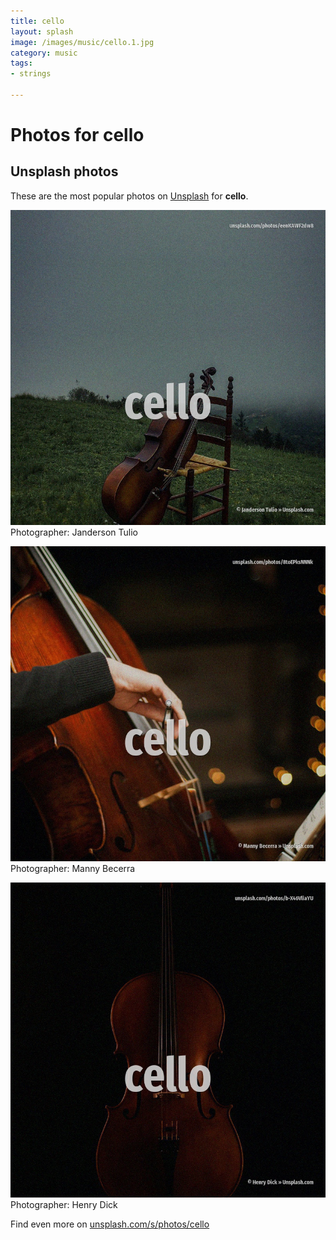 ```yaml
---
title: cello
layout: splash
image: /images/music/cello.1.jpg
category: music
tags:
- strings

---
```

# Photos for cello
 
## Unsplash photos
These are the most popular photos on [Unsplash](https://unsplash.com) for **cello**.
 
![cello](/images/music/cello.1.jpg)
Photographer:  Janderson Tulio
 
![cello](/images/music/cello.2.jpg)
Photographer:  Manny Becerra
 
![cello](/images/music/cello.3.jpg)
Photographer:  Henry Dick
 
Find even more on [unsplash.com/s/photos/cello](https://unsplash.com/s/photos/cello)
 
